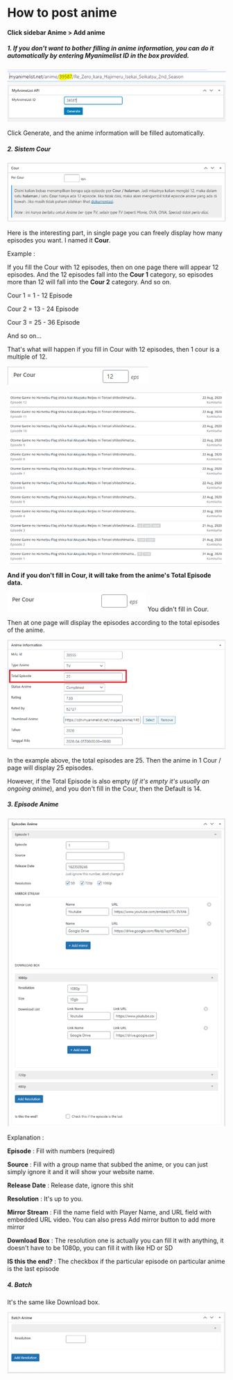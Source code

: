 # How to post anime

#### Click sidebar Anime > Add anime

##### 1. If you don't want to bother filling in anime information, you can do it automatically by entering Myanimelist ID in the box provided.

![ID MAl](../image/id_mal.png)
![Mal](../image/mal.png)

Click Generate, and the anime information will be filled automatically.

##### 2. Sistem **Cour** 

![Cour](../image/1e.png)

Here is the interesting part, in single page you can freely display how many episodes you want. I named it **Cour**.

Example :

If you fill the Cour with 12 episodes, then on one page there will appear 12 episodes. And the 12 episodes fall into the **Cour 1** category, so episodes more than 12 will fall into the **Cour 2** category. And so on.

Cour 1 = 1 - 12 Episode

Cour 2 = 13 - 24 Episode

Cour 3 = 25 - 36 Episode

And so on...

That's what will happen if you fill in Cour with 12 episodes, then 1 cour is a multiple of 12.

![Cour](../image/1b.png)

![Cour](../image/1a.png)

**And if you don't fill in Cour, it will take from the anime's Total Episode data.**

![Cour](../image/1c.png) You didn't fill in Cour.

Then at one page will display the episodes according to the total episodes of the anime.

![Cour](../image/1d.png)

In the example above, the total episodes are 25. Then the anime in 1 Cour / page will display 25 episodes.

However, if the Total Episode is also empty (*if it's empty it's usually an ongoing anime*), and you don't fill in the Cour, then the Default is 14.

##### 3. Episode Anime

![Cour](../image/anime.png)

Explanation :

**Episode** : Fill with numbers (required)

**Source** : Fill with a group name that subbed the anime, or you can just simply ignore it and it will show your website name.

**Release Date** : Release date, ignore this shit

**Resolution** : It's up to you.

**Mirror Stream** : Fill the name field with Player Name, and URL field with embedded URL video. You can also press Add mirror button to add more mirror

**Download Box** : The resolution one is actually you can fill it with anything, it doesn't have to be 1080p, you can fill it with like HD or SD

**IS this the end?** : The checkbox if the particular episode on particular anime is the last episode

##### 4. Batch

It's the same like Download box.

![Batch](../image/batch.png)